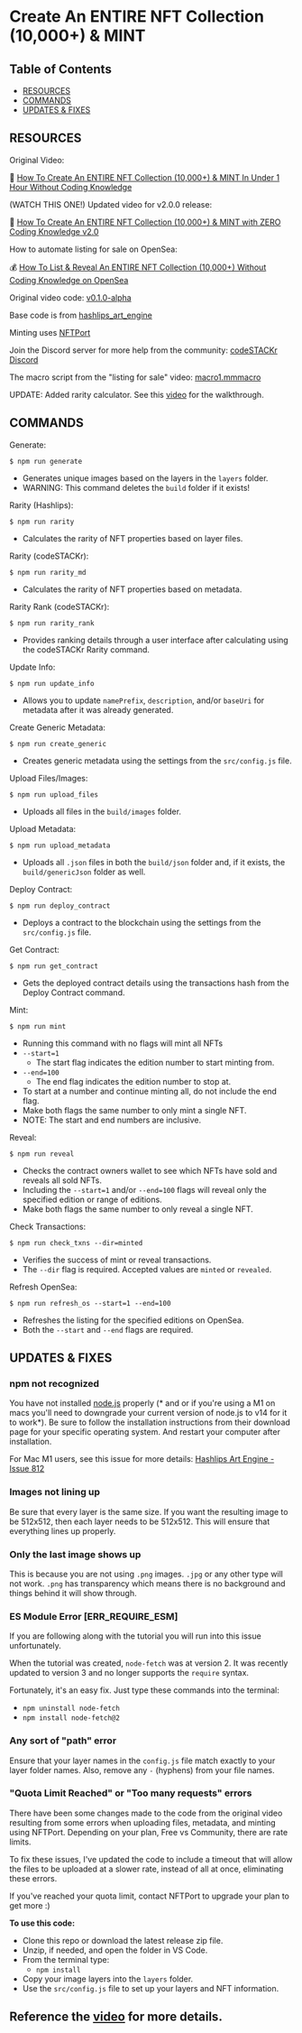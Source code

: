 # Create An ENTIRE NFT Collection (10,000+) & MINT

## Table of Contents

- [RESOURCES](#resources)
- [COMMANDS](#commands)
- [UPDATES & FIXES](#updates--fixes)

## RESOURCES

Original Video: 

👴 [How To Create An ENTIRE NFT Collection (10,000+) & MINT In Under 1 Hour Without Coding Knowledge](https://youtu.be/AaCgydeMu64)

(WATCH THIS ONE!) Updated video for v2.0.0 release: 

🌟 [How To Create An ENTIRE NFT Collection (10,000+) & MINT with ZERO Coding Knowledge v2.0](https://youtu.be/quGdJweadFM)

How to automate listing for sale on OpenSea: 

💰 [How To List & Reveal An ENTIRE NFT Collection (10,000+) Without Coding Knowledge on OpenSea](https://youtu.be/Iy1n_LxUwZs)

Original video code: [v0.1.0-alpha](https://github.com/codeSTACKr/video-source-code-create-nft-collection/releases/tag/v0.1.0-alpha)

Base code is from [hashlips_art_engine](https://github.com/HashLips/hashlips_art_engine)

Minting uses [NFTPort](https://nftport.xyz)

Join the Discord server for more help from the community: [codeSTACKr Discord](https://discord.gg/A9CnsVzzkZ)

The macro script from the "listing for sale" video: [macro1.mmmacro](macro1.mmmacro)

UPDATE: Added rarity calculator. See this [video](https://youtu.be/Uz1y4j9gvP8) for the walkthrough.

## COMMANDS

Generate: 
```
$ npm run generate
```
- Generates unique images based on the layers in the `layers` folder.
- WARNING: This command deletes the `build` folder if it exists!

Rarity (Hashlips): 
```
$ npm run rarity
```
- Calculates the rarity of NFT properties based on layer files. 

Rarity (codeSTACKr): 
```
$ npm run rarity_md
```

- Calculates the rarity of NFT properties based on metadata.

Rarity Rank (codeSTACKr): 
```
$ npm run rarity_rank
```

- Provides ranking details through a user interface after calculating using the codeSTACKr Rarity command.

Update Info: 
```
$ npm run update_info
```

- Allows you to update `namePrefix`, `description`, and/or `baseUri` for metadata after it was already generated.

Create Generic Metadata: 
```
$ npm run create_generic
```

- Creates generic metadata using the settings from the `src/config.js` file.

Upload Files/Images: 
```
$ npm run upload_files
```

- Uploads all files in the `build/images` folder.

Upload Metadata: 
```
$ npm run upload_metadata
```

- Uploads all `.json` files in both the `build/json` folder and, if it exists, the `build/genericJson` folder as well. 

Deploy Contract: 
```
$ npm run deploy_contract
```

- Deploys a contract to the blockchain using the settings from the `src/config.js` file.

Get Contract: 
```
$ npm run get_contract
```

- Gets the deployed contract details using the transactions hash from the Deploy Contract command. 

Mint: 
```
$ npm run mint
```

- Running this command with no flags will mint all NFTs
- `--start=1`
  - The start flag indicates the edition number to start minting from.
- `--end=100`
  - The end flag indicates the edition number to stop at.
- To start at a number and continue minting all, do not include the end flag.
- Make both flags the same number to only mint a single NFT.
- NOTE: The start and end numbers are inclusive.

Reveal: 
```
$ npm run reveal
```

- Checks the contract owners wallet to see which NFTs have sold and reveals all sold NFTs.
- Including the `--start=1` and/or `--end=100` flags will reveal only the specified edition or range of editions.
- Make both flags the same number to only reveal a single NFT.

Check Transactions: 
```
$ npm run check_txns --dir=minted
```

- Verifies the success of mint or reveal transactions.
- The `--dir` flag is required. Accepted values are `minted` or `revealed`.

Refresh OpenSea: 
```
$ npm run refresh_os --start=1 --end=100
```

- Refreshes the listing for the specified editions on OpenSea.
- Both the `--start` and `--end` flags are required.

## UPDATES & FIXES

### npm not recognized

You have not installed [node.js](https://nodejs.org) properly (* and or if you're using a M1 on macs you'll need to downgrade your current version of node.js to v14 for it to work*). Be sure to follow the installation instructions from their download page for your specific operating system. And restart your computer after installation. 

For Mac M1 users, see this issue for more details: [Hashlips Art Engine - Issue 812](https://github.com/HashLips/hashlips_art_engine/issues/812)

### Images not lining up

Be sure that every layer is the same size. If you want the resulting image to be 512x512, then each layer needs to be 512x512. This will ensure that everything lines up properly.

### Only the last image shows up

This is because you are not using `.png` images. `.jpg` or any other type will not work. `.png` has transparency which means there is no background and things behind it will show through. 

### ES Module Error \[ERR_REQUIRE_ESM\]

If you are following along with the tutorial you will run into this issue unfortunately. 

When the tutorial was created, `node-fetch` was at version 2. It was recently updated to version 3 and no longer supports the `require` syntax. 

Fortunately, it's an easy fix. Just type these commands into the terminal:

- `npm uninstall node-fetch`
- `npm install node-fetch@2`

### Any sort of "path" error

Ensure that your layer names in the `config.js` file match exactly to your layer folder names. Also, remove any `-` (hyphens) from your file names.

### "Quota Limit Reached" or "Too many requests" errors

There have been some changes made to the code from the original video resulting from some errors when uploading files, metadata, and minting using NFTPort. Depending on your plan, Free vs Community, there are rate limits.

To fix these issues, I've updated the code to include a timeout that will allow the files to be uploaded at a slower rate, instead of all at once, eliminating these errors.

If you've reached your quota limit, contact NFTPort to upgrade your plan to get more :)

**To use this code:**

- Clone this repo or download the latest release zip file.
- Unzip, if needed, and open the folder in VS Code.
- From the terminal type: 
  - `npm install`
- Copy your image layers into the `layers` folder.
- Use the `src/config.js` file to set up your layers and NFT information.

## Reference the [video](https://youtu.be/quGdJweadFM) for more details.
